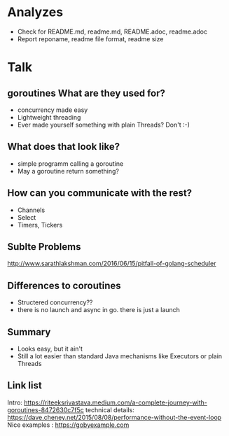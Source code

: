 # Analyzes
* Check for README.md, readme.md, README.adoc, readme.adoc
* Report reponame, readme file format, readme size

# Talk
## goroutines What are they used for?
* concurrency made easy
* Lightweight threading
* Ever made yourself something with plain Threads? Don't :-)
## What does that look like?
* simple programm calling a goroutine
* May a goroutine return something?
## How can you communicate with the rest?
* Channels
* Select
* Timers, Tickers
## Sublte Problems
http://www.sarathlakshman.com/2016/06/15/pitfall-of-golang-scheduler
## Differences to coroutines
* Structered concurrency??
* there is no launch and async in go. there is just a launch
## Summary
* Looks easy, but it ain't
* Still a lot easier than standard Java mechanisms like Executors or plain
Threads
## Link list
Intro: https://riteeksrivastava.medium.com/a-complete-journey-with-goroutines-8472630c7f5c
technical details: https://dave.cheney.net/2015/08/08/performance-without-the-event-loop
Nice examples : https://gobyexample.com
